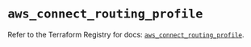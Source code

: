 # `aws_connect_routing_profile`

Refer to the Terraform Registry for docs: [`aws_connect_routing_profile`](https://registry.terraform.io/providers/hashicorp/aws/5.54.1/docs/resources/connect_routing_profile).
